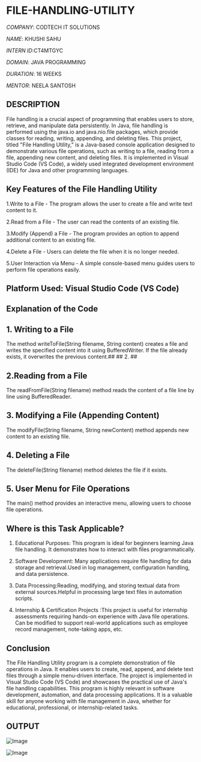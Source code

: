 # FILE-HANDLING-UTILITY

*COMPANY*: CODTECH IT SOLUTIONS

*NAME*: KHUSHI SAHU

*INTERN ID*:CT4MTGYC

*DOMAIN*: JAVA PROGRAMMING

*DURATION*: 16 WEEKS

*MENTOR*: NEELA SANTOSH

## DESCRIPTION 

File handling is a crucial aspect of programming that enables users to store, retrieve, and manipulate data persistently. In Java, file handling is performed using the java.io and java.nio.file packages, which provide classes for reading, writing, appending, and deleting files.
This project, titled "File Handling Utility," is a Java-based console application designed to demonstrate various file operations, such as writing to a file, reading from a file, appending new content, and deleting files. It is implemented in Visual Studio Code (VS Code), a widely used integrated development environment (IDE) for Java and other programming languages.

## Key Features of the File Handling Utility
1.Write to a File - The program allows the user to create a file and write text content to it.

2.Read from a File - The user can read the contents of an existing file.

3.Modify (Append) a File - The program provides an option to append additional content to an existing file.

4.Delete a File - Users can delete the file when it is no longer needed.

5.User Interaction via Menu - A simple console-based menu guides users to perform file operations easily.

 ## Platform Used: Visual Studio Code (VS Code)

## Explanation of the Code
  ## 1. Writing to a File
  The method writeToFile(String filename, String content) creates a file and writes the specified content into it using BufferedWriter. If the file already exists, it overwrites the previous content.## ## 2. ## 
  
  ## 2.Reading from a File
  The readFromFile(String filename) method reads the content of a file line by line using BufferedReader.
 
  ## 3. Modifying a File (Appending Content)
  The modifyFile(String filename, String newContent) method appends new content to an existing file.
  
  ## 4. Deleting a File
  The deleteFile(String filename) method deletes the file if it exists.

  ## 5. User Menu for File Operations
  The main() method provides an interactive menu, allowing users to choose file operations.

 ## Where is this Task Applicable?
1. Educational Purposes: This program is ideal for beginners learning Java file handling. It demonstrates how to interact with files programmatically.

2. Software Development: Many applications require file handling for data storage and retrieval.Used in log management, configuration handling, and data persistence.

3. Data Processing:Reading, modifying, and storing textual data from external sources.Helpful in processing large text files in automation scripts.

4. Internship & Certification Projects :This project is useful for internship assessments requiring hands-on experience with Java file operations. Can be modified to support real-world applications such as employee record management, note-taking apps, etc.

## Conclusion
The File Handling Utility program is a complete demonstration of file operations in Java. It enables users to create, read, append, and delete text files through a simple menu-driven interface.
The project is implemented in Visual Studio Code (VS Code) and showcases the practical use of Java's file handling capabilities.
This program is highly relevant in software development, automation, and data processing applications. It is a valuable skill for anyone working with file management in Java, whether for educational, professional, or internship-related tasks.

## OUTPUT

![Image](https://github.com/user-attachments/assets/9bfb2810-b1c7-46c9-a747-040617dd205f)

![Image](https://github.com/user-attachments/assets/de0183f0-e150-4964-b0c2-2d55577b4b09)



